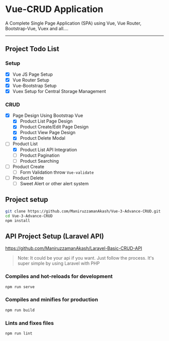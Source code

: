 # Vue-CRUD Application
A Complete Single Page Application (SPA) using Vue, Vue Router, Bootstrap-Vue, Vuex and all....

---

## Project Todo List

### Setup

- [x] Vue JS Page Setup
- [x] Vue Router Setup
- [x] Vue-Bootstrap Setup
- [x] Vuex Setup for Central Storage Management

### CRUD
- [x] Page Design Using Bootstrap Vue
    - [x] Product List Page Design
    - [x] Product Create/Edit Page Design
    - [x] Product View Page Design
    - [x] Product Delete Modal
- [ ] Product List
    - [x] Product List API Integration
    - [ ] Product Pagination
    - [ ] Product Searching
- [ ] Product Create
    - [ ] Form Validation throw `Vue-validate`
- [ ] Product Delete
    - [ ] Sweet Alert or other alert system

## Project setup

```bash
git clone https://github.com/ManiruzzamanAkash/Vue-3-Advance-CRUD.git
cd Vue-3-Advance-CRUD
npm install
```

## API Project Setup (Laravel API)

https://github.com/ManiruzzamanAkash/Laravel-Basic-CRUD-API
> Note: It could be your api if you want. Just follow the process. It's super simple by using Laravel with PHP

### Compiles and hot-reloads for development
```bash
npm run serve
```

### Compiles and minifies for production
```bash
npm run build
```

### Lints and fixes files
```bash
npm run lint
```
